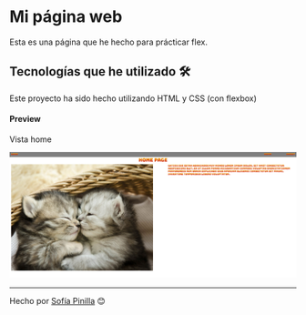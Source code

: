 # Mi página web

Esta es una página que he hecho para prácticar flex.

## Tecnologías que he utilizado 🛠️

Este proyecto ha sido hecho utilizando HTML y CSS (con flexbox) 

#### Preview
Vista home

![foto](assets/images/unknown.png) 

---
Hecho por [Sofía Pinilla](https://github.com/SofiaPinilla) 😊